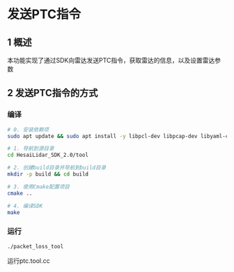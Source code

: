 # 发送PTC指令 

## 1 概述
本功能实现了通过SDK向雷达发送PTC指令，获取雷达的信息，以及设置雷达参数

## 2 发送PTC指令的方式
### 编译
```bash
# 0. 安装依赖项
sudo apt update && sudo apt install -y libpcl-dev libpcap-dev libyaml-cpp-dev

# 1. 导航到源目录
cd HesaiLidar_SDK_2.0/tool

# 2. 创建build目录并导航到build目录
mkdir -p build && cd build

# 3. 使用Cmake配置项目
cmake ..

# 4. 编译SDK
make
```
### 运行
```bash
./packet_loss_tool
```
运行ptc.tool.cc
